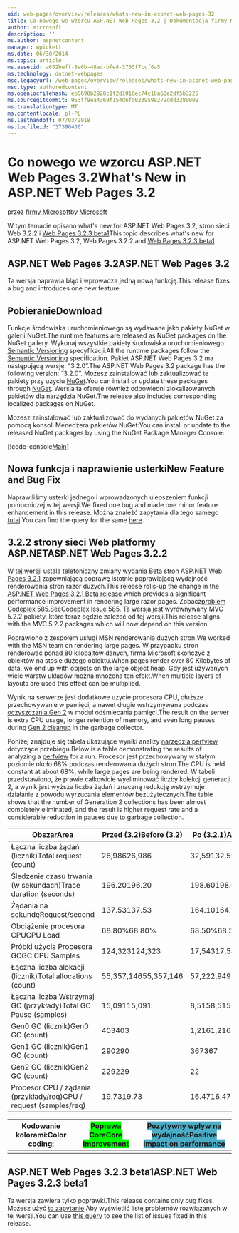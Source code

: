 ```yaml
---
uid: web-pages/overview/releases/whats-new-in-aspnet-web-pages-32
title: Co nowego we wzorcu ASP.NET Web Pages 3.2 | Dokumentacja firmy Microsoft
author: microsoft
description: ''
ms.author: aspnetcontent
manager: wpickett
ms.date: 06/30/2014
ms.topic: article
ms.assetid: a652beff-8e6b-48ad-bfe4-3703f7ccf0a5
ms.technology: dotnet-webpages
msc.legacyurl: /web-pages/overview/releases/whats-new-in-aspnet-web-pages-32
msc.type: authoredcontent
ms.openlocfilehash: eb5698b2928c1f2d1016ec74c18a63e2df5b3225
ms.sourcegitcommit: 953ff9ea4369f154d6fd0239599279ddd3280009
ms.translationtype: MT
ms.contentlocale: pl-PL
ms.lasthandoff: 07/03/2018
ms.locfileid: "37390436"
---
```

<a name="whats-new-in-aspnet-web-pages-32"></a><span data-ttu-id="5439e-102">Co nowego we wzorcu ASP.NET Web Pages 3.2</span><span class="sxs-lookup"><span data-stu-id="5439e-102">What's New in ASP.NET Web Pages 3.2</span></span>
====================
<span data-ttu-id="5439e-103">przez [firmy Microsoft](https://github.com/microsoft)</span><span class="sxs-lookup"><span data-stu-id="5439e-103">by [Microsoft](https://github.com/microsoft)</span></span>

<span data-ttu-id="5439e-104">W tym temacie opisano what's new for ASP.NET Web Pages 3.2, stron sieci Web 3.2.2 i [Web Pages 3.2.3 beta1](https://blogs.msdn.com/b/webdev/archive/2014/12/17/asp-net-mvc-5-2-3-web-pages-5-2-3-and-web-api-5-2-3-beta-releases.aspx)</span><span class="sxs-lookup"><span data-stu-id="5439e-104">This topic describes what's new for ASP.NET Web Pages 3.2, Web Pages 3.2.2 and [Web Pages 3.2.3 beta1](https://blogs.msdn.com/b/webdev/archive/2014/12/17/asp-net-mvc-5-2-3-web-pages-5-2-3-and-web-api-5-2-3-beta-releases.aspx)</span></span>

## <a name="aspnet-web-pages-32"></a><span data-ttu-id="5439e-105">ASP.NET Web Pages 3.2</span><span class="sxs-lookup"><span data-stu-id="5439e-105">ASP.NET Web Pages 3.2</span></span>

<span data-ttu-id="5439e-106">Ta wersja naprawia błąd i wprowadza jedną nową funkcję.</span><span class="sxs-lookup"><span data-stu-id="5439e-106">This release fixes a bug and introduces one new feature.</span></span>

## <a name="download"></a><span data-ttu-id="5439e-107">Pobieranie</span><span class="sxs-lookup"><span data-stu-id="5439e-107">Download</span></span>

<span data-ttu-id="5439e-108">Funkcje środowiska uruchomieniowego są wydawane jako pakiety NuGet w galerii NuGet.</span><span class="sxs-lookup"><span data-stu-id="5439e-108">The runtime features are released as NuGet packages on the NuGet gallery.</span></span> <span data-ttu-id="5439e-109">Wykonaj wszystkie pakiety środowiska uruchomieniowego [Semantic Versioning](http://semver.org/) specyfikacji.</span><span class="sxs-lookup"><span data-stu-id="5439e-109">All the runtime packages follow the [Semantic Versioning](http://semver.org/) specification.</span></span> <span data-ttu-id="5439e-110">Pakiet ASP.NET Web Pages 3.2 ma następującą wersję: &ldquo;3.2.0&rdquo;.</span><span class="sxs-lookup"><span data-stu-id="5439e-110">The ASP.NET Web Pages 3.2 package has the following version: &ldquo;3.2.0&rdquo;.</span></span> <span data-ttu-id="5439e-111">Możesz zainstalować lub zaktualizować te pakiety przy użyciu [NuGet](http://www.nuget.org/packages/Microsoft.AspNet.WebPages/).</span><span class="sxs-lookup"><span data-stu-id="5439e-111">You can install or update these packages through [NuGet](http://www.nuget.org/packages/Microsoft.AspNet.WebPages/).</span></span> <span data-ttu-id="5439e-112">Wersja ta oferuje również odpowiedni zlokalizowanych pakietów dla narzędzia NuGet.</span><span class="sxs-lookup"><span data-stu-id="5439e-112">The release also includes corresponding localized packages on NuGet.</span></span>

<span data-ttu-id="5439e-113">Możesz zainstalować lub zaktualizować do wydanych pakietów NuGet za pomocą konsoli Menedżera pakietów NuGet:</span><span class="sxs-lookup"><span data-stu-id="5439e-113">You can install or update to the released NuGet packages by using the NuGet Package Manager Console:</span></span>

[!code-console[Main](whats-new-in-aspnet-web-pages-32/samples/sample1.cmd)]

## <a name="new-feature-and-bug-fix"></a><span data-ttu-id="5439e-114">Nowa funkcja i naprawienie usterki</span><span class="sxs-lookup"><span data-stu-id="5439e-114">New Feature and Bug Fix</span></span>

<span data-ttu-id="5439e-115">Naprawiliśmy usterki jednego i wprowadzonych ulepszeniem funkcji pomocniczej w tej wersji.</span><span class="sxs-lookup"><span data-stu-id="5439e-115">We fixed one bug and made one minor feature enhancement in this release.</span></span> <span data-ttu-id="5439e-116">Można znaleźć zapytania dla tego samego [tutaj](https://aspnetwebstack.codeplex.com/workitem/list/advanced?keyword=&amp;status=Closed&amp;type=All&amp;priority=All&amp;release=v5.2%20RC|v5.2%20RTM&amp;assignedTo=All&amp;component=Web%20Pages%2FRazor&amp;sortField=Id&amp;sortDirection=Descending&amp;page=0&amp;reasonClosed=Fixed).</span><span class="sxs-lookup"><span data-stu-id="5439e-116">You can find the query for the same [here](https://aspnetwebstack.codeplex.com/workitem/list/advanced?keyword=&amp;status=Closed&amp;type=All&amp;priority=All&amp;release=v5.2%20RC|v5.2%20RTM&amp;assignedTo=All&amp;component=Web%20Pages%2FRazor&amp;sortField=Id&amp;sortDirection=Descending&amp;page=0&amp;reasonClosed=Fixed).</span></span>

## <a name="aspnet-web-pages-322"></a><span data-ttu-id="5439e-117">3.2.2 strony sieci Web platformy ASP.NET</span><span class="sxs-lookup"><span data-stu-id="5439e-117">ASP.NET Web Pages 3.2.2</span></span>

<span data-ttu-id="5439e-118">W tej wersji ustala telefoniczny zmiany [wydania Beta stron ASP.NET Web Pages 3.2.1](https://blogs.msdn.com/b/webdev/archive/2014/07/28/announcing-the-beta-release-of-web-pages-3-2-1.aspx) zapewniającą poprawę istotnie poprawiającą wydajność renderowania stron razor dużych.</span><span class="sxs-lookup"><span data-stu-id="5439e-118">This release rolls-up the change in the [ASP.NET Web Pages 3.2.1 Beta release](https://blogs.msdn.com/b/webdev/archive/2014/07/28/announcing-the-beta-release-of-web-pages-3-2-1.aspx) which provides a significant performance improvement in rendering large razor pages.</span></span> <span data-ttu-id="5439e-119">Zobacz[problem Codeplex 585](https://aspnetwebstack.codeplex.com/workitem/585).</span><span class="sxs-lookup"><span data-stu-id="5439e-119">See[Codeplex Issue 585](https://aspnetwebstack.codeplex.com/workitem/585).</span></span> <span data-ttu-id="5439e-120">Ta wersja jest wyrównywany MVC 5.2.2 pakiety, które teraz będzie zależeć od tej wersji.</span><span class="sxs-lookup"><span data-stu-id="5439e-120">This release aligns with the MVC 5.2.2 packages which will now depend on this version.</span></span>

<span data-ttu-id="5439e-121">Poprawiono z zespołem usługi MSN renderowania dużych stron.</span><span class="sxs-lookup"><span data-stu-id="5439e-121">We worked with the MSN team on rendering large pages.</span></span> <span data-ttu-id="5439e-122">W przypadku stron renderować ponad 80 kilobajtów danych, firma Microsoft skończyć z obiektów na stosie dużego obiektu.</span><span class="sxs-lookup"><span data-stu-id="5439e-122">When pages render over 80 Kilobytes of data, we end up with objects on the large object heap.</span></span> <span data-ttu-id="5439e-123">Gdy jest używanych wiele warstw układów można mnożona ten efekt.</span><span class="sxs-lookup"><span data-stu-id="5439e-123">When multiple layers of layouts are used this effect can be multiplied.</span></span>

<span data-ttu-id="5439e-124">Wynik na serwerze jest dodatkowe użycie procesora CPU, dłuższe przechowywanie w pamięci, a nawet długie wstrzymywana podczas [oczyszczania Gen 2](https://msdn.microsoft.com/en-us/library/ms973837.aspx) w moduł odśmiecania pamięci.</span><span class="sxs-lookup"><span data-stu-id="5439e-124">The result on the server is extra CPU usage, longer retention of memory, and even long pauses during [Gen 2 cleanup](https://msdn.microsoft.com/en-us/library/ms973837.aspx) in the garbage collector.</span></span>

<span data-ttu-id="5439e-125">Poniżej znajduje się tabela ukazujące wyniki analizy [narzędzia perfview](https://channel9.msdn.com/Series/PerfView-Tutorial) dotyczące przebiegu.</span><span class="sxs-lookup"><span data-stu-id="5439e-125">Below is a table demonstrating the results of analyzing a [perfview](https://channel9.msdn.com/Series/PerfView-Tutorial) for a run.</span></span> <span data-ttu-id="5439e-126">Procesor jest przechowywany w stałym poziomie około 68% podczas renderowania dużych stron.</span><span class="sxs-lookup"><span data-stu-id="5439e-126">The CPU is held constant at about 68%, while large pages are being rendered.</span></span> <span data-ttu-id="5439e-127">W tabeli przedstawiono, że prawie całkowicie wyeliminować liczby kolekcji generacji 2, a wynik jest wyższa liczba żądań i znaczną redukcję wstrzymuje działanie z powodu wyrzucania elementów bezużytecznych.</span><span class="sxs-lookup"><span data-stu-id="5439e-127">The table shows that the number of Generation 2 collections has been almost completely eliminated, and the result is higher request rate and a considerable reduction in pauses due to garbage collection.</span></span>

| <span data-ttu-id="5439e-128">**Obszar**</span><span class="sxs-lookup"><span data-stu-id="5439e-128">**Area**</span></span> | <span data-ttu-id="5439e-129">**Przed (3.2)**</span><span class="sxs-lookup"><span data-stu-id="5439e-129">**Before (3.2)**</span></span> | <span data-ttu-id="5439e-130">**Po (3.2.1)**</span><span class="sxs-lookup"><span data-stu-id="5439e-130">**After (3.2.1)**</span></span> | <span data-ttu-id="5439e-131">**Delta %**</span><span class="sxs-lookup"><span data-stu-id="5439e-131">**Delta %**</span></span> |
| --- | --- | --- | --- |
| <span data-ttu-id="5439e-132">Łączna liczba żądań (licznik)</span><span class="sxs-lookup"><span data-stu-id="5439e-132">Total request (count)</span></span> | <span data-ttu-id="5439e-133">26,986</span><span class="sxs-lookup"><span data-stu-id="5439e-133">26,986</span></span> | <span data-ttu-id="5439e-134">32,591</span><span class="sxs-lookup"><span data-stu-id="5439e-134">32,591</span></span> | <span data-ttu-id="5439e-135"><font style="background-color: #4bacc6">20.80%</font></span><span class="sxs-lookup"><span data-stu-id="5439e-135"><font style="background-color: #4bacc6">20.80%</font></span></span> |
| <span data-ttu-id="5439e-136">Śledzenie czasu trwania (w sekundach)</span><span class="sxs-lookup"><span data-stu-id="5439e-136">Trace duration (seconds)</span></span> | <span data-ttu-id="5439e-137">196.20</span><span class="sxs-lookup"><span data-stu-id="5439e-137">196.20</span></span> | <span data-ttu-id="5439e-138">198.60</span><span class="sxs-lookup"><span data-stu-id="5439e-138">198.60</span></span> | <span data-ttu-id="5439e-139">1.20%</span><span class="sxs-lookup"><span data-stu-id="5439e-139">1.20%</span></span> |
| <span data-ttu-id="5439e-140">Żądania na sekundę</span><span class="sxs-lookup"><span data-stu-id="5439e-140">Request/second</span></span> | <span data-ttu-id="5439e-141">137.53</span><span class="sxs-lookup"><span data-stu-id="5439e-141">137.53</span></span> | <span data-ttu-id="5439e-142">164.10</span><span class="sxs-lookup"><span data-stu-id="5439e-142">164.10</span></span> | <span data-ttu-id="5439e-143"><font style="background-color: #4bacc6">19.30%</font></span><span class="sxs-lookup"><span data-stu-id="5439e-143"><font style="background-color: #4bacc6">19.30%</font></span></span> |
| <span data-ttu-id="5439e-144">Obciążenie procesora CPU</span><span class="sxs-lookup"><span data-stu-id="5439e-144">CPU Load</span></span> | <span data-ttu-id="5439e-145">68.80%</span><span class="sxs-lookup"><span data-stu-id="5439e-145">68.80%</span></span> | <span data-ttu-id="5439e-146">68.50%</span><span class="sxs-lookup"><span data-stu-id="5439e-146">68.50%</span></span> |  <span data-ttu-id="5439e-147">-0.40%</span><span class="sxs-lookup"><span data-stu-id="5439e-147">-0.40%</span></span> |
| <span data-ttu-id="5439e-148">Próbki użycia Procesora GC</span><span class="sxs-lookup"><span data-stu-id="5439e-148">GC CPU Samples</span></span> | <span data-ttu-id="5439e-149">124,323</span><span class="sxs-lookup"><span data-stu-id="5439e-149">124,323</span></span> | <span data-ttu-id="5439e-150">17,543</span><span class="sxs-lookup"><span data-stu-id="5439e-150">17,543</span></span> | <span data-ttu-id="5439e-151"><font style="background-color: #4bacc6">-85.90%</font></span><span class="sxs-lookup"><span data-stu-id="5439e-151"><font style="background-color: #4bacc6">-85.90%</font></span></span> |
| <span data-ttu-id="5439e-152">Łączna liczba alokacji (licznik)</span><span class="sxs-lookup"><span data-stu-id="5439e-152">Total allocations (count)</span></span> | <span data-ttu-id="5439e-153">55,357,146</span><span class="sxs-lookup"><span data-stu-id="5439e-153">55,357,146</span></span> | <span data-ttu-id="5439e-154">57,222,949</span><span class="sxs-lookup"><span data-stu-id="5439e-154">57,222,949</span></span> | <span data-ttu-id="5439e-155">3.40%</span><span class="sxs-lookup"><span data-stu-id="5439e-155">3.40%</span></span> |
| <span data-ttu-id="5439e-156">Łączna liczba Wstrzymaj GC (przykłady)</span><span class="sxs-lookup"><span data-stu-id="5439e-156">Total GC Pause (samples)</span></span> | <span data-ttu-id="5439e-157">15,091</span><span class="sxs-lookup"><span data-stu-id="5439e-157">15,091</span></span> | <span data-ttu-id="5439e-158">8,515</span><span class="sxs-lookup"><span data-stu-id="5439e-158">8,515</span></span> | <span data-ttu-id="5439e-159"><font style="background-color: #4bacc6">-43.60%</font></span><span class="sxs-lookup"><span data-stu-id="5439e-159"><font style="background-color: #4bacc6">-43.60%</font></span></span> |
| <span data-ttu-id="5439e-160">Gen0 GC (licznik)</span><span class="sxs-lookup"><span data-stu-id="5439e-160">Gen0 GC (count)</span></span> | <span data-ttu-id="5439e-161">403</span><span class="sxs-lookup"><span data-stu-id="5439e-161">403</span></span> | <span data-ttu-id="5439e-162">1,216</span><span class="sxs-lookup"><span data-stu-id="5439e-162">1,216</span></span> | <span data-ttu-id="5439e-163">201.70%</span><span class="sxs-lookup"><span data-stu-id="5439e-163">201.70%</span></span> |
| <span data-ttu-id="5439e-164">Gen1 GC (licznik)</span><span class="sxs-lookup"><span data-stu-id="5439e-164">Gen1 GC (count)</span></span> | <span data-ttu-id="5439e-165">290</span><span class="sxs-lookup"><span data-stu-id="5439e-165">290</span></span> | <span data-ttu-id="5439e-166">367</span><span class="sxs-lookup"><span data-stu-id="5439e-166">367</span></span> | <span data-ttu-id="5439e-167">26.60%</span><span class="sxs-lookup"><span data-stu-id="5439e-167">26.60%</span></span> |
| <span data-ttu-id="5439e-168">Gen2 GC (licznik)</span><span class="sxs-lookup"><span data-stu-id="5439e-168">Gen2 GC (count)</span></span> | <span data-ttu-id="5439e-169">229</span><span class="sxs-lookup"><span data-stu-id="5439e-169">229</span></span> | <span data-ttu-id="5439e-170">2</span><span class="sxs-lookup"><span data-stu-id="5439e-170">2</span></span> | <span data-ttu-id="5439e-171"><font style="background-color: #00ff00">-99.10%</font></span><span class="sxs-lookup"><span data-stu-id="5439e-171"><font style="background-color: #00ff00">-99.10%</font></span></span> |
| <span data-ttu-id="5439e-172">Procesor CPU / żądania (przykłady/req)</span><span class="sxs-lookup"><span data-stu-id="5439e-172">CPU / request (samples/req)</span></span> | <span data-ttu-id="5439e-173">19.73</span><span class="sxs-lookup"><span data-stu-id="5439e-173">19.73</span></span> | <span data-ttu-id="5439e-174">16.47</span><span class="sxs-lookup"><span data-stu-id="5439e-174">16.47</span></span> | <span data-ttu-id="5439e-175">-16.50%</span><span class="sxs-lookup"><span data-stu-id="5439e-175">-16.50%</span></span> |

| <span data-ttu-id="5439e-176">Kodowanie kolorami:</span><span class="sxs-lookup"><span data-stu-id="5439e-176">Color coding:</span></span> | <span data-ttu-id="5439e-177"><font style="background-color: #00ff00">Poprawa Core</font></span><span class="sxs-lookup"><span data-stu-id="5439e-177"><font style="background-color: #00ff00">Core Improvement</font></span></span> | <span data-ttu-id="5439e-178"><font style="background-color: #4bacc6">Pozytywny wpływ na wydajność</font></span><span class="sxs-lookup"><span data-stu-id="5439e-178"><font style="background-color: #4bacc6">Positive impact on performance</font></span></span> |
|---------------|-----------------------------------------------------------------|-------------------------------------------------------------------------------|
|               |                                                                 |                                                                               |

## <a name="aspnet-web-pages-323-beta1"></a><span data-ttu-id="5439e-179">ASP.NET Web Pages 3.2.3 beta1</span><span class="sxs-lookup"><span data-stu-id="5439e-179">ASP.NET Web Pages 3.2.3 beta1</span></span>

<span data-ttu-id="5439e-180">Ta wersja zawiera tylko poprawki.</span><span class="sxs-lookup"><span data-stu-id="5439e-180">This release contains only bug fixes.</span></span> <span data-ttu-id="5439e-181">Możesz użyć [to zapytanie](https://aspnetwebstack.codeplex.com/workitem/list/advanced?keyword=&amp;status=Closed&amp;type=All&amp;priority=All&amp;release=v5.2.3%20Beta&amp;assignedTo=All&amp;component=Web%20Pages%2FRazor&amp;sortField=LastUpdatedDate&amp;sortDirection=Descending&amp;page=0&amp;reasonClosed=Fixed) Aby wyświetlić listę problemów rozwiązanych w tej wersji.</span><span class="sxs-lookup"><span data-stu-id="5439e-181">You can use [this query](https://aspnetwebstack.codeplex.com/workitem/list/advanced?keyword=&amp;status=Closed&amp;type=All&amp;priority=All&amp;release=v5.2.3%20Beta&amp;assignedTo=All&amp;component=Web%20Pages%2FRazor&amp;sortField=LastUpdatedDate&amp;sortDirection=Descending&amp;page=0&amp;reasonClosed=Fixed) to see the list of issues fixed in this release.</span></span>

